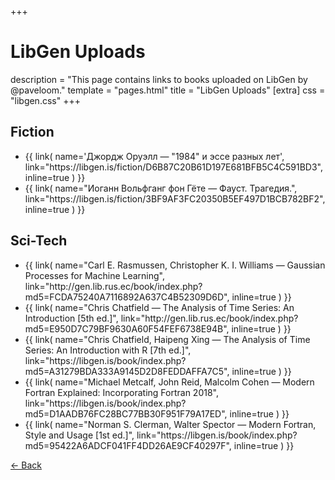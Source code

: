 +++
# LibGen Uploads
description = "This page contains links to books uploaded on LibGen by @paveloom."
template = "pages.html"
title = "LibGen Uploads"
[extra]
css = "libgen.css"
+++

<div id="page">
  <div id="main">
    <h2 class="header">Fiction</h2>
    <div class="content">
      <ul>
        <li>
          {{
            link(
              name='Джордж Оруэлл — "1984" и эссе разных лет',
              link="https://libgen.is/fiction/D6B87C20B61D197E681BFB5C4C591BD3",
              inline=true
            )
          }}
        </li>
        <li>
          {{
            link(
              name="Иоганн Вольфганг фон Гёте — Фауст. Трагедия.",
              link="https://libgen.is/fiction/3BF9AF3FC20350B5EF497D1BCB782BF2",
              inline=true
            )
          }}
        </li>
      </ul>
    </div>
    <h2 class="header">Sci-Tech</h2>
    <div class="content">
      <ul>
        <li>
          {{
            link(
              name="Carl E. Rasmussen, Christopher K. I. Williams — Gaussian Processes for Machine Learning",
              link="http://gen.lib.rus.ec/book/index.php?md5=FCDA75240A7116892A637C4B52309D6D",
              inline=true
            )
          }}
        </li>
        <li>
          {{
            link(
              name="Chris Chatfield — The Analysis of Time Series: An Introduction [5th ed.]",
              link="http://gen.lib.rus.ec/book/index.php?md5=E950D7C79BF9630A60F54FEF6738E94B",
              inline=true
            )
          }}
        </li>
        <li>
          {{
            link(
              name="Chris Chatfield, Haipeng Xing — The Analysis of Time Series: An Introduction with R [7th ed.]",
              link="https://libgen.is/book/index.php?md5=A31279BDA333A9145D2D8FEDDAFFA7C5",
              inline=true
            )
          }}
        </li>
        <li>
          {{
            link(
              name="Michael Metcalf, John Reid, Malcolm Cohen — Modern Fortran Explained: Incorporating Fortran 2018",
              link="https://libgen.is/book/index.php?md5=D1AADB76FC28BC77BB30F951F79A17ED",
              inline=true
            )
          }}
        </li>
        <li>
          {{
            link(
              name="Norman S. Clerman, Walter Spector — Modern Fortran, Style and Usage [1st ed.]",
              link="https://libgen.is/book/index.php?md5=95422A6ADCF041FF4DD26AE9CF40297F",
              inline=true
            )
          }}
        </li>
      </ul>
    </div>
    <div id="footer">
      <a href="https://paveloom.github.io/" id="back-link">←&nbsp;Back</a>
    </div>
  </div>
</div>
